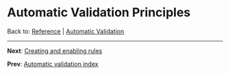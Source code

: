 # Automatic Validation Principles
Back to: [Reference](README.md) | [Automatic Validation](vld-index.md)

---
**Next**: [Creating and enabling rules](vld-enable-rules.md)

**Prev**: [Automatic validation index](vld-index.md)